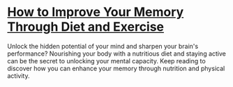
# [How to Improve Your Memory Through Diet and Exercise](https://www.mindhaste.com/t/remember-things-better/how-to-improve-your-memory-through-diet-and-exercise-652)

Unlock the hidden potential of your mind and sharpen your brain's performance? Nourishing your body with a nutritious diet and staying active can be the secret to unlocking your mental capacity. Keep reading to discover how you can enhance your memory through nutrition and physical activity.
    